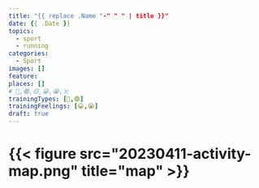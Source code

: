 ```yaml
---
title: "{{ replace .Name "-" " " | title }}"
date: {{ .Date }}
topics:
  - sport
  - running
categories:
  - Sport
images: []
feature: 
places: []
# 🔴,🟢,🟡,😀,😭,☠️
trainingTypes: [🔴,🟢]
trainingFeelings: [😀,😭]
draft: true
---
```


# {{< figure src="20230411-activity-map.png" title="map" >}}
